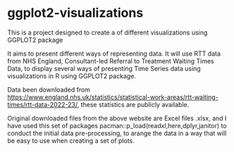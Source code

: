 # ggplot2-visualizations

This is a project designed to create a of different visualizations using GGPLOT2 package

It aims to present different ways of representing data. It will use RTT data from NHS England, Consultant-led Referral to Treatment Waiting Times Data, to display several ways of presenting Time Series data using visualizations in R using GGPLOT2 package. 

Data been downloaded from <https://www.england.nhs.uk/statistics/statistical-work-areas/rtt-waiting-times/rtt-data-2022-23/>, these statistics are publicly available. 

Original downloaded files from the above website are Excel files .xlsx, and I have used this set of packages  pacman::p_load(readxl,here,dplyr,janitor) to conduct the initial data pre-processing, to arange the data in a way that will be easy to use when creating a set of plots. 